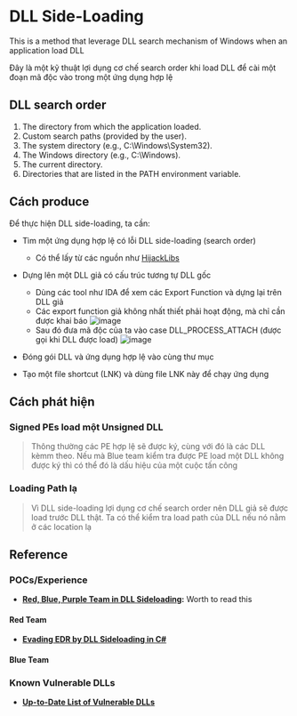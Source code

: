 # DLL Side-Loading
This is a method that leverage DLL search mechanism of Windows when an application load DLL

Đây là một kỹ thuật lợi dụng cơ chế search order khi load DLL để cài một đoạn mã độc vào trong một ứng dụng hợp lệ

## DLL search order
1. The directory from which the application loaded.
2. Custom search paths (provided by the user).
3. The system directory (e.g., C:\Windows\System32).
4. The Windows directory (e.g., C:\Windows).
5. The current directory.
6. Directories that are listed in the PATH environment variable.

## Cách produce

Để thực hiện DLL side-loading, ta cần:
- Tìm một ứng dụng hợp lệ có lỗi DLL side-loading (search order)
  - Có thể lấy từ các nguồn như [HijackLibs](https://hijacklibs.net/)
- Dựng lên một DLL giả có cấu trúc tương tự DLL gốc
  - Dùng các tool như IDA để xem các Export Function và dựng lại trên DLL giả
  - Các export function giả không nhất thiết phải hoạt động, mà chỉ cần được khai báo
  ![image](https://github.com/user-attachments/assets/64f0714b-177e-48b9-88e1-64e8af3ff186)
  - Sau đó đưa mã độc của ta vào case DLL_PROCESS_ATTACH (được gọi khi DLL được load)
  ![image](https://github.com/user-attachments/assets/87d6c5c0-54d2-42a8-969e-7926ceab6e8e)


- Đóng gói DLL và ứng dụng hợp lệ vào cùng thư mục
- Tạo một file shortcut (LNK) và dùng file LNK này để chạy ứng dụng 

## Cách phát hiện

### Signed PEs load một Unsigned DLL
> Thông thường các PE hợp lệ sẽ được ký, cùng với đó là các DLL kèmm theo. Nếu mà Blue team kiểm tra được PE load một DLL không được ký thì có thể đó là dấu hiệu của một cuộc tấn công

### Loading Path lạ
> Vì DLL side-loading lợi dụng cơ chế search order nên DLL giả sẽ được load trước DLL thật. Ta có thể kiểm tra load path của DLL nếu nó nằm ở các location lạ

## Reference

### POCs/Experience

- **[Red, Blue, Purple Team in DLL Sideloading](https://www.cybereason.com/blog/threat-analysis-report-dll-side-loading-widely-abused):** Worth to read this

#### Red Team
- **[Evading EDR by DLL Sideloading in C#](https://globetech.biz/index.php/2023/05/19/evading-edr-by-dll-sideloading-in-csharp/)**

#### Blue Team

### Known Vulnerable DLLs

- **[Up-to-Date List of Vulnerable DLLs](https://hijacklibs.net/)**
